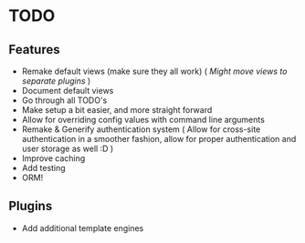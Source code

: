 # TODO
## Features
- Remake default views (make sure they all work) ( *Might move views to separate plugins* )
- Document default views
- Go through all TODO's
- Make setup a bit easier, and more straight forward
- Allow for overriding config values with command line arguments
- Remake & Generify authentication system ( Allow for cross-site authentication in a smoother fashion,
allow for proper authentication and user storage as well :D )
- Improve caching
- Add testing
- ORM!

## Plugins
- Add additional template engines

